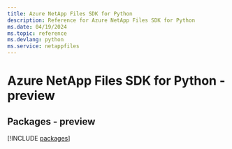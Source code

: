 ```yaml
---
title: Azure NetApp Files SDK for Python
description: Reference for Azure NetApp Files SDK for Python
ms.date: 04/19/2024
ms.topic: reference
ms.devlang: python
ms.service: netappfiles
---
```

# Azure NetApp Files SDK for Python - preview
## Packages - preview
[!INCLUDE [packages](netapp-files-index.md)]